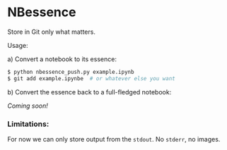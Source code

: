 # NBessence

Store in Git only what matters.

Usage:

a) Convert a notebook to its essence:
```bash
$ python nbessence_push.py example.ipynb
$ git add example.ipynbe  # or whatever else you want 
```

b) Convert the essence back to a full-fledged notebook:

_Coming soon!_

### Limitations:

For now we can only store output from the `stdout`. No `stderr`, no images.